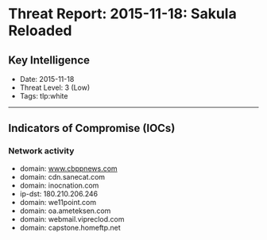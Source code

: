 # Threat Report: 2015-11-18: Sakula Reloaded


## Key Intelligence
* Date: 2015-11-18
* Threat Level: 3 (Low)
* Tags: tlp:white

---

## Indicators of Compromise (IOCs)
### Network activity
* domain: www.cbppnews.com
* domain: cdn.sanecat.com
* domain: inocnation.com
* ip-dst: 180.210.206.246
* domain: we11point.com
* domain: oa.ameteksen.com
* domain: webmail.vipreclod.com
* domain: capstone.homeftp.net
